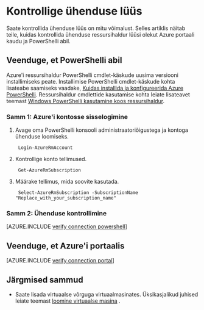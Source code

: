 <properties
   pageTitle="Kontrollige ühenduse lüüs | Microsoft Azure'i"
   description="Selles artiklis kirjeldatakse, kuidas kontrollida ühenduse lüüs ressursihaldur juurutamise mudeli"
   services="vpn-gateway"
   documentationCenter="na"
   authors="cherylmc"
   manager="carmonm"
   editor=""
   tags="azure-resource-manager"/>

<tags
   ms.service="vpn-gateway"
   ms.devlang="na"
   ms.topic="article"
   ms.tgt_pltfrm="na"
   ms.workload="infrastructure-services"
   ms.date="10/14/2016"
   ms.author="cherylmc"/>

# <a name="verify-a-gateway-connection"></a>Kontrollige ühenduse lüüs

Saate kontrollida ühenduse lüüs on mitu võimalust. Selles artiklis näitab teile, kuidas kontrollida ühenduse ressursihaldur lüüsi olekut Azure portaali kaudu ja PowerShelli abil.


## <a name="verify-using-powershell"></a>Veenduge, et PowerShelli abil

Azure'i ressursihaldur PowerShelli cmdlet-käskude uusima versiooni installimiseks peate. Installimise PowerShelli cmdlet-käskude kohta lisateabe saamiseks vaadake, [Kuidas installida ja konfigureerida Azure PowerShelli](../powershell-install-configure.md). Ressursihaldur cmdlettide kasutamise kohta leiate lisateavet teemast [Windows PowerShelli kasutamine koos ressursihaldur](../powershell-azure-resource-manager.md).

### <a name="step-1-log-in-to-your-azure-account"></a>Samm 1: Azure'i kontosse sisselogimine

1. Avage oma PowerShelli konsooli administraatoriõigustega ja kontoga ühenduse loomiseks.

        Login-AzureRmAccount

2. Kontrollige konto tellimused.

        Get-AzureRmSubscription 

3. Määrake tellimus, mida soovite kasutada.

        Select-AzureRmSubscription -SubscriptionName "Replace_with_your_subscription_name"

### <a name="step-2-verify-your-connection"></a>Samm 2: Ühenduse kontrollimine


[AZURE.INCLUDE [verify connection powershell](../../includes/vpn-gateway-verify-connection-ps-rm-include.md)] 


## <a name="verify-using-the-azure-portal"></a>Veenduge, et Azure'i portaalis

[AZURE.INCLUDE [verify connection portal](../../includes/vpn-gateway-verify-connection-portal-rm-include.md)] 


## <a name="next-steps"></a>Järgmised sammud

- Saate lisada virtuaalse võrguga virtuaalmasinates. Üksikasjalikud juhised leiate teemast [loomine virtuaalse masina](../virtual-machines/virtual-machines-windows-hero-tutorial.md) .


